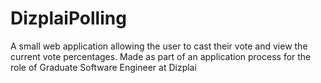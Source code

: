 # DizplaiPolling
A small web application allowing the user to cast their vote and view the current vote percentages. Made as part of an application process for the role of Graduate Software Engineer at Dizplai
